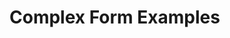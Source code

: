 # Complex Form Examples

<!-- 
This page should provide:
1. Complete working examples of complex forms
2. Nested form structures
3. Multi-section forms
4. Forms with repeatable fields
5. Conditional form fields
6. Explanation of the example code
7. Common patterns and variations
-->